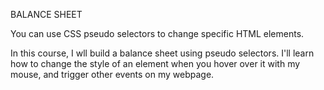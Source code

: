 BALANCE SHEET

You can use CSS pseudo selectors to change specific HTML elements.

In this course, I wll build a balance sheet using pseudo selectors. I'll learn how to change the style of an element when you hover over it with my mouse, and trigger other events on my webpage.
